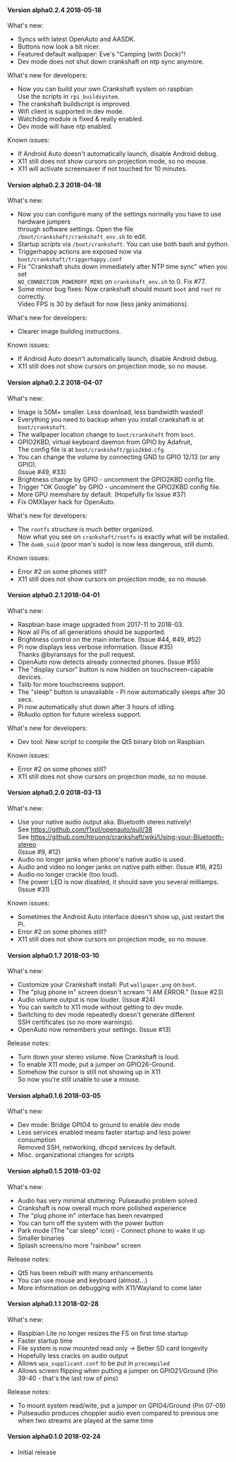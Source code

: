 #### Version alpha0.2.4 2018-05-18

What's new:

- Syncs with latest OpenAuto and AASDK.
- Buttons now look a bit nicer.
- Featured default wallpaper: Eve's "Camping (with Dock)"!
- Dev mode does not shut down crankshaft on ntp sync anymore.

What's new for developers:

- Now you can build your own Crankshaft system on raspbian \
  Use the scripts in `rpi_buildsystem`.
- The crankshaft buildscript is improved.
- Wifi client is supported in dev mode.
- Watchdog module is fixed & really enabled.
- Dev mode will have ntp enabled.

Known issues:

- If Android Auto doesn't automatically launch, disable Android debug.
- X11 still does not show cursors on projection mode, so no mouse.
- X11 will activate screensaver if not touched for 10 minutes.

#### Version alpha0.2.3 2018-04-18

What's new:

- Now you can configure many of the settings normally you have to use hardware jumpers\
  through software settings. Open the file `/boot/crankshaft/crankshaft_env.sh` to edit.
- Startup scripts via `/boot/crankshaft`. You can use both bash and python.
- Triggerhappy actions are exposed now via `boot/crankshaft/triggerhappy.conf`
- Fix "Crankshaft shuts down immediately after NTP time sync" when you set \
  `NO_CONNECTION_POWEROFF_MINS` on `crankshaft_env.sh` to 0. Fix #77.
- Some minor bug fixes: 
  Now crankshaft should mount `boot` and `root` ro correctly.\
  Video FPS is 30 by default for now (less janky animations).

What's new for developers:

- Clearer image building instructions.

Known issues:

- If Android Auto doesn't automatically launch, disable Android debug.
- X11 still does not show cursors on projection mode, so no mouse.

#### Version alpha0.2.2 2018-04-07

What's new:

- Image is 50M+ smaller. Less download, less bandwidth wasted!
- Everything you need to backup when you install crankshaft is at `boot/crankshaft`.
- The wallpaper location change to `boot/crankshaft` from `boot`.
- GPIO2KBD, virtual keyboard daemon from GPIO by Adafruit, \
  The config file is at `boot/crankshaft/gpio2kbd.cfg`.
- You can change the volume by connecting GND to GPIO 12/13 (or any GPIO). \
  (Issue #49, #33)
- Brightness change by GPIO - uncomment the GPIO2KBD config file.
- Trigger "OK Google" by GPIO - uncomment the GPIO2KBD config file.
- More GPU memshare by default. (Hopefully fix Issue #37)
- Fix OMXlayer hack for OpenAuto.

What's new for developers:

- The `rootfs` structure is much better organized. \
  Now what you see on `crankshaft/rootfs` is exactly what will be installed.
- The `dumb_suid` (poor man's sudo) is now less dangerous, still dumb.

Known issues:

- Error #2 on some phones still?
- X11 still does not show cursors on projection mode, so no mouse.


#### Version alpha0.2.1 2018-04-01

What's new:

- Raspbian base image upgraded from 2017-11 to 2018-03.
- Now all Pis of all generations should be supported.
- Brightness control on the main interface. (Issue #44, #49, #52)
- Pi now displays less verbose information. (Issue #35) \
  Thanks @byransays for the pull request.
- OpenAuto now detects already connected phones. (Issue #55) 
- The "display cursor" button is now hidden on touchscreen-capable devices.
- Tslib for more touchscreens support.
- The "sleep" button is unavailable - Pi now automatically sleeps after 30 secs.
- Pi now automatically shut down after 3 hours of idling.
- RtAudio option for future wireless support.

What's new for developers:

- Dev tool: New script to compile the Qt5 binary blob on Raspbian.

Known issues:

- Error #2 on some phones still?
- X11 still does not show cursors on projection mode, so no mouse.


#### Version alpha0.2.0 2018-03-13

What's new:

- Use your native audio output aka. Bluetooth stereo natively!\
  See https://github.com/f1xpl/openauto/pull/38 \
  See https://github.com/htruong/crankshaft/wiki/Using-your-Bluetooth-stereo \
  (Issue #9, #12)
- Audio no longer janks when phone's native audio is used.
- Audio and video no longer janks on native path either. (Issue #16, #25)
- Audio no longer crackle (too loud).
- The power LED is now disabled, it should save you several milliamps. \
  (Issue #31)

Known issues:

- Sometimes the Android Auto interface doesn't show up, just restart the Pi.
- Error #2 on some phones still?
- X11 still does not show cursors on projection mode, so no mouse.


#### Version alpha0.1.7 2018-03-10

What's new:

- Customize your Crankshaft install: Put `wallpaper.png` on `boot`.
- The "plug phone in" screen doesn't scream "I AM ERROR." (Issue #23) 
- Audio volume output is now louder. (Issue #24)
- You can switch to X11 mode without getting to dev mode.
- Switching to dev mode repeatedly doesn't generate different \
  SSH certificates (so no more warnings).
- OpenAuto now remembers your settings. (Issue #13)

Release notes:

- Turn down your stereo volume. Now Crankshaft is loud.
- To enable X11 mode, put a jumper on GPIO26-Ground.
- Somehow the cursor is still not showing up in X11 \
  So now you're still unable to use a mouse.


#### Version alpha0.1.6 2018-03-05

What's new:

- Dev mode: Bridge GPIO4 to ground to enable dev mode
- Less services enabled means faster startup and less power consumption\
  Removed SSH, networking, dhcpd services by default.
- Misc. organizational changes for scripts


#### Version alpha0.1.5 2018-03-02

What's new:

- Audio has very minimal stuttering: Pulseaudio problem solved
- Crankshaft is now overall much more polished experience
- The "plug phone in" interface has been revamped
- You can turn off the system with the power button
- Park mode (The "car sleep" icon) - Connect phone to wake it up
- Smaller binaries
- Splash screens/no more "rainbow" screen

Release notes:

- Qt5 has been rebuilt with many enhancements
- You can use mouse and keyboard (almost...)
- More information on debugging with X11/Wayland to come later


#### Version alpha0.1.1 2018-02-28

What's new:

- Raspbian Lite no longer resizes the FS on first time startup
- Faster startup time
- File system is now mounted read only -> Better SD card longevity
- Hopefully less cracks on audio output
- Allows `wpa_supplicant.conf` to be put in `precompiled`
- Allows screen flipping when putting a jumper on GPIO21/Ground
      (Pin 39-40 - that's the last row of pins)

Release notes:

- To mount system read/wite, put a jumper on GPIO4/Ground (Pin 07-09)
- Pulseaudio produces choppier audio even compared to previous one when two streams are played at the same time


#### Version alpha0.1.0 2018-02-24

- Initial release


